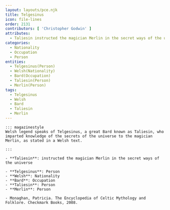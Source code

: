 ```yaml
---
layout: layouts/pce.njk
title: Telgesinus
icon: file-lines
order: 2131
contributors: [ 'Christopher Godwin' ]
attributes:
  - Taliesin instructed the magician Merlin in the secret ways of the universe
categories:
  - Nationality
  - Occupation
  - Person
entities:
  - Telgesinus(Person)
  - Welsh(Nationality)
  - Bard(Occupation)
  - Taliesin(Person)
  - Merlin(Person)
tags:
  - Telgesinus
  - Welsh
  - Bard
  - Taliesin
  - Merlin
---
```

``` tab [group1:Info]
::: magazinestyle
Welsh legend speaks of Telgesinus, a great Bard known as Taliesin, who imparted knowledge of the secrets of the universe to the magician Merlin, as stated in a Welsh text.

:::
```
``` tab [group1:Attributes]
- **Taliesin**: instructed the magician Merlin in the secret ways of the universe
```
``` tab [group1:Entities]
- **Telgesinus**: Person
- **Welsh**: Nationality
- **Bard**: Occupation
- **Taliesin**: Person
- **Merlin**: Person
```
``` tab [group1:Sources]
- Monaghan, Patricia. The Encyclopedia of Celtic Mythology and Folklore. Checkmark Books, 2008.
```
